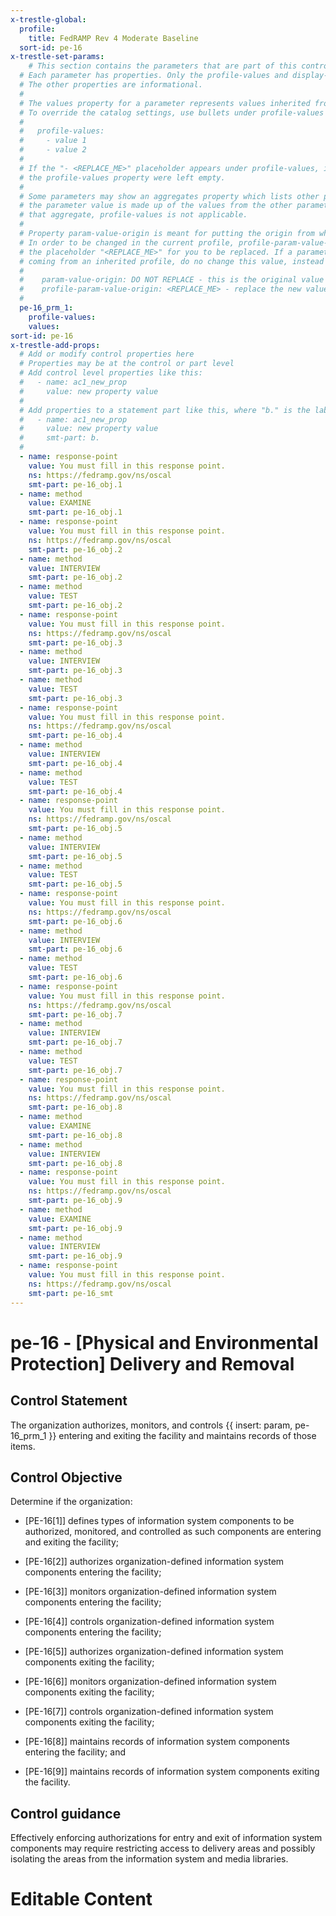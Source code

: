 ```yaml
---
x-trestle-global:
  profile:
    title: FedRAMP Rev 4 Moderate Baseline
  sort-id: pe-16
x-trestle-set-params:
    # This section contains the parameters that are part of this control.
  # Each parameter has properties. Only the profile-values and display-name properties are editable.
  # The other properties are informational.
  #
  # The values property for a parameter represents values inherited from the OSCAL catalog.
  # To override the catalog settings, use bullets under profile-values as shown below:
  #
  #   profile-values:
  #     - value 1
  #     - value 2
  #
  # If the "- <REPLACE_ME>" placeholder appears under profile-values, it is the same as if
  # the profile-values property were left empty.
  #
  # Some parameters may show an aggregates property which lists other parameters. This means
  # the parameter value is made up of the values from the other parameters. For parameters
  # that aggregate, profile-values is not applicable.
  #
  # Property param-value-origin is meant for putting the origin from where that parameter comes from.
  # In order to be changed in the current profile, profile-param-value-origin property will be displayed with
  # the placeholder "<REPLACE_ME>" for you to be replaced. If a parameter already has a param-value-origin
  # coming from an inherited profile, do no change this value, instead use profile-param-value-origin as follows:
  #
  #    param-value-origin: DO NOT REPLACE - this is the original value
  #    profile-param-value-origin: <REPLACE_ME> - replace the new value required HERE
  #
  pe-16_prm_1:
    profile-values:
    values:
sort-id: pe-16
x-trestle-add-props:
  # Add or modify control properties here
  # Properties may be at the control or part level
  # Add control level properties like this:
  #   - name: ac1_new_prop
  #     value: new property value
  #
  # Add properties to a statement part like this, where "b." is the label of the target statement part
  #   - name: ac1_new_prop
  #     value: new property value
  #     smt-part: b.
  #
  - name: response-point
    value: You must fill in this response point.
    ns: https://fedramp.gov/ns/oscal
    smt-part: pe-16_obj.1
  - name: method
    value: EXAMINE
    smt-part: pe-16_obj.1
  - name: response-point
    value: You must fill in this response point.
    ns: https://fedramp.gov/ns/oscal
    smt-part: pe-16_obj.2
  - name: method
    value: INTERVIEW
    smt-part: pe-16_obj.2
  - name: method
    value: TEST
    smt-part: pe-16_obj.2
  - name: response-point
    value: You must fill in this response point.
    ns: https://fedramp.gov/ns/oscal
    smt-part: pe-16_obj.3
  - name: method
    value: INTERVIEW
    smt-part: pe-16_obj.3
  - name: method
    value: TEST
    smt-part: pe-16_obj.3
  - name: response-point
    value: You must fill in this response point.
    ns: https://fedramp.gov/ns/oscal
    smt-part: pe-16_obj.4
  - name: method
    value: INTERVIEW
    smt-part: pe-16_obj.4
  - name: method
    value: TEST
    smt-part: pe-16_obj.4
  - name: response-point
    value: You must fill in this response point.
    ns: https://fedramp.gov/ns/oscal
    smt-part: pe-16_obj.5
  - name: method
    value: INTERVIEW
    smt-part: pe-16_obj.5
  - name: method
    value: TEST
    smt-part: pe-16_obj.5
  - name: response-point
    value: You must fill in this response point.
    ns: https://fedramp.gov/ns/oscal
    smt-part: pe-16_obj.6
  - name: method
    value: INTERVIEW
    smt-part: pe-16_obj.6
  - name: method
    value: TEST
    smt-part: pe-16_obj.6
  - name: response-point
    value: You must fill in this response point.
    ns: https://fedramp.gov/ns/oscal
    smt-part: pe-16_obj.7
  - name: method
    value: INTERVIEW
    smt-part: pe-16_obj.7
  - name: method
    value: TEST
    smt-part: pe-16_obj.7
  - name: response-point
    value: You must fill in this response point.
    ns: https://fedramp.gov/ns/oscal
    smt-part: pe-16_obj.8
  - name: method
    value: EXAMINE
    smt-part: pe-16_obj.8
  - name: method
    value: INTERVIEW
    smt-part: pe-16_obj.8
  - name: response-point
    value: You must fill in this response point.
    ns: https://fedramp.gov/ns/oscal
    smt-part: pe-16_obj.9
  - name: method
    value: EXAMINE
    smt-part: pe-16_obj.9
  - name: method
    value: INTERVIEW
    smt-part: pe-16_obj.9
  - name: response-point
    value: You must fill in this response point.
    ns: https://fedramp.gov/ns/oscal
    smt-part: pe-16_smt
---
```


# pe-16 - \[Physical and Environmental Protection\] Delivery and Removal

## Control Statement

The organization authorizes, monitors, and controls {{ insert: param, pe-16_prm_1 }} entering and exiting the facility and maintains records of those items.

## Control Objective

Determine if the organization:

- \[PE-16[1]\] defines types of information system components to be authorized, monitored, and controlled as such components are entering and exiting the facility;

- \[PE-16[2]\] authorizes organization-defined information system components entering the facility;

- \[PE-16[3]\] monitors organization-defined information system components entering the facility;

- \[PE-16[4]\] controls organization-defined information system components entering the facility;

- \[PE-16[5]\] authorizes organization-defined information system components exiting the facility;

- \[PE-16[6]\] monitors organization-defined information system components exiting the facility;

- \[PE-16[7]\] controls organization-defined information system components exiting the facility;

- \[PE-16[8]\] maintains records of information system components entering the facility; and

- \[PE-16[9]\] maintains records of information system components exiting the facility.

## Control guidance

Effectively enforcing authorizations for entry and exit of information system components may require restricting access to delivery areas and possibly isolating the areas from the information system and media libraries.

# Editable Content

<!-- Make additions and edits below -->
<!-- The above represents the contents of the control as received by the profile, prior to additions. -->
<!-- If the profile makes additions to the control, they will appear below. -->
<!-- The above markdown may not be edited but you may edit the content below, and/or introduce new additions to be made by the profile. -->
<!-- If there is a yaml header at the top, parameter values may be edited. Use --set-parameters to incorporate the changes during assembly. -->
<!-- The content here will then replace what is in the profile for this control, after running profile-assemble. -->
<!-- The added parts in the profile for this control are below.  You may edit them and/or add new ones. -->
<!-- Each addition must have a heading either of the form ## Control my_addition_name -->
<!-- or ## Part a. (where the a. refers to one of the control statement labels.) -->
<!-- "## Control" parts are new parts added after the statement part. -->
<!-- "## Part" parts are new parts added into the top-level statement part with that label. -->
<!-- Subparts may be added with nested hash levels of the form ### My Subpart Name -->
<!-- underneath the parent ## Control or ## Part being added -->
<!-- See https://oscal-compass.github.io/compliance-trestle/tutorials/ssp_profile_catalog_authoring/ssp_profile_catalog_authoring for guidance. -->
